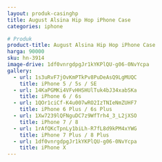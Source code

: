 ```yaml
---
layout: produk-casinghp
title: August Alsina Hip Hop iPhone Case
categories: iphone

# Produk
product-title: August Alsina Hip Hop iPhone Case
harga: 90000
sku: hn-3914
image-drive: 1df0vnrgdpgJr1kYKPlQU-g06-0NvYcpa
gallery:
  - url: 1s3uRvF7jOvKmPTkPv8PuDeAsQ9LgMUQC
    title: iPhone 5 / 5s / SE
  - url: 14KaPGMKi4VFvHHSHUlTuk4bJ34xabSKa
    title: iPhone 6 / 6s
  - url: 1QOr1ciCf-K4u007wRO2IzTNIeNmZUHF7
    title: iPhone 6 Plus / 6s Plus
  - url: 1Xw7239lQFNguDC7z9WfTrh4_3_L2jXSO
    title: iPhone 7 / 8
  - url: 1rAfQKcTpnLy1biLh-R7fL8d9kPM4xYWG
    title: iPhone 7 Plus / 8 Plus
  - url: 1df0vnrgdpgJr1kYKPlQU-g06-0NvYcpa
    title: iPhone X
---
```

